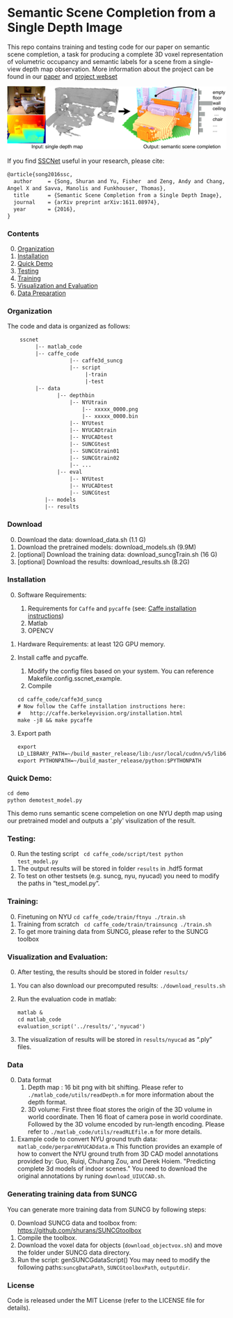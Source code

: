 # Semantic Scene Completion from a Single Depth Image

This repo contains training and testing code for our paper on semantic scene completion, a task for producing a complete 3D voxel representation of volumetric occupancy and semantic labels for a scene from a single-view depth map observation. 
More information about the project can be found in our [paper](https://arxiv.org/pdf/1611.08974v1.pdf) and [project webset](http://sscnet.cs.princeton.edu/)

![teaser](image/teaser.jpg)

If you find [SSCNet](http://sscnet.cs.princeton.edu/) useful in your research, please cite:

    @article{song2016ssc,
      author     = {Song, Shuran and Yu, Fisher  and Zeng, Andy and Chang, Angel X and Savva, Manolis and Funkhouser, Thomas},
      title      = {Semantic Scene Completion from a Single Depth Image},
      journal    = {arXiv preprint arXiv:1611.08974},
      year       = {2016},
    }

### Contents
0. [Organization](#organization)
0. [Installation](#installation)
0. [Quick Demo](#quick-demo)
0. [Testing](#testing)
0. [Training](#training)
0. [Visualization and Evaluation](#visualization-and-evaluation)
0. [Data Preparation](#data)



### Organization
The code and data is organized as follows:
``` shell
    sscnet
         |-- matlab_code
         |-- caffe_code
                    |-- caffe3d_suncg
                    |-- script
                         |-train
                         |-test   
         |-- data
                |-- depthbin
                    |-- NYUtrain 
                        |-- xxxxx_0000.png
                        |-- xxxxx_0000.bin
                    |-- NYUtest
                    |-- NYUCADtrain
                    |-- NYUCADtest
                    |-- SUNCGtest
                    |-- SUNCGtrain01
                    |-- SUNCGtrain02
                    |-- ...
                |-- eval
                    |-- NYUtest
                    |-- NYUCADtest
                    |-- SUNCGtest
            |-- models
            |-- results
```
### Download 
0. Download the data: download_data.sh (1.1 G)
0. Download the pretrained models: download_models.sh (9.9M)
0. [optional] Download the training data: download_suncgTrain.sh (16 G)
0. [optional] Download the results: download_results.sh (8.2G)


### Installation
0. Software Requirements: 
   1. Requirements for `Caffe` and `pycaffe` (see: [Caffe installation instructions](http://caffe.berkeleyvision.org/installation.html))
   2. Matlab
   3. OPENCV
0. Hardware Requirements:  at least 12G GPU memory.
0. Install caffe and pycaffe. 
    1. Modify the config files based on your system. You can reference Makefile.config.sscnet_example.
    2. Compile  
    ```Shell
    cd caffe_code/caffe3d_suncg
    # Now follow the Caffe installation instructions here:
    #   http://caffe.berkeleyvision.org/installation.html
    make -j8 && make pycaffe
    ```
0. Export path

     ```Shell 
     export LD_LIBRARY_PATH=~/build_master_release/lib:/usr/local/cudnn/v5/lib64:~/anaconda2/lib:$LD_LIBRARY_PATH
     export PYTHONPATH=~/build_master_release/python:$PYTHONPATH
     ```

### Quick Demo:
  ```Shell 
  cd demo
  python demotest_model.py
  ```
This demo runs semantic scene compeletion on one NYU depth map using our pretrained model and outputs a '.ply' visulization of the result.


### Testing:
0. Run the testing script
  ` cd caffe_code/script/test
    python test_model.py`
0. The output results will be stored in folder `results` in .hdf5 format
0. To test on other testsets (e.g. suncg, nyu, nyucad) you need to modify the paths in “test_model.py”.
    


### Training:
0. Finetuning on NYU 
    `cd caffe_code/train/ftnyu
      ./train.sh`
0. Training from scratch 
    ` cd caffe_code/train/trainsuncg
    ./train.sh`
0. To get more training data from SUNCG, please refer to the SUNCG toolbox 
    


### Visualization and Evaluation:
0. After testing, the results should be stored in folder `results/`
0. You can also download our precomputed results:
   `./download_results.sh`
0. Run the evaluation code in matlab:

    ``` shell 
    matlab &
    cd matlab_code
    evaluation_script('../results/','nyucad')
    ```
0. The visualization of results will be stored in `results/nyucad` as “.ply” files.



### Data 
0. Data format 
    1. Depth map : 
        16 bit png with bit shifting.
        Please refer to `./matlab_code/utils/readDepth.m` for more information about the depth format.
    2. 3D volume: 
        First three float stores the origin of the 3D volume in world coordinate.
        Then 16 float of camera pose in world coordinate.
        Followed by the 3D volume encoded by run-length encoding.
        Please refer to `./matlab_code/utils/readRLEfile.m` for more details.
0. Example code to convert NYU ground truth data: `matlab_code/perpareNYUCADdata.m` 
   This function provides an example of how to convert the NYU ground truth from 3D CAD model annotations provided by:
   Guo, Ruiqi, Chuhang Zou, and Derek Hoiem. "Predicting complete 3d models of indoor scenes."
   You need to download the original annotations by runing `download_UIUCCAD.sh`.  

### Generating training data from SUNCG

You can generate more training data from SUNCG by following steps: 

0. Download SUNCG data and toolbox from: https://github.com/shurans/SUNCGtoolbox
0. Compile the toolbox.
0. Download the voxel data for objects (`download_objectvox.sh`) and move the folder under SUNCG data directory. 
0. Run the script: genSUNCGdataScript()
   You may need to modify the following paths:`suncgDataPath`, `SUNCGtoolboxPath`, `outputdir`.

### License
Code is released under the MIT License (refer to the LICENSE file for details).

    
